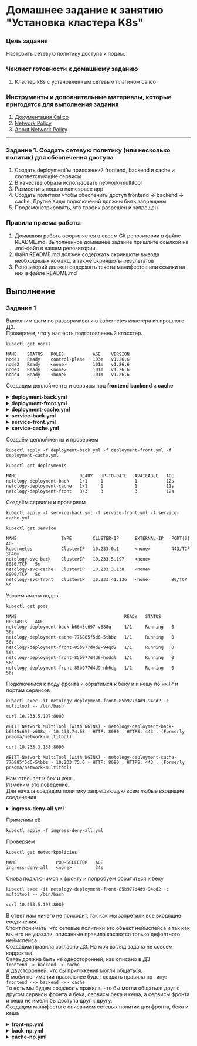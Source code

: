 # Домашнее задание к занятию "Установка кластера K8s"

### Цель задания

Настроить сетевую политику доступа к подам.

### Чеклист готовности к домашнему заданию

1. Кластер k8s с установленным сетевым плагином calico

### Инструменты и дополнительные материалы, которые пригодятся для выполнения задания

1. [Документация Calico](https://www.tigera.io/project-calico/)
2. [Network Policy](https://kubernetes.io/docs/concepts/services-networking/network-policies/)
3. [About Network Policy](https://docs.projectcalico.org/about/about-network-policy)

-----

### Задание 1. Создать сетевую политику (или несколько политик) для обеспечения доступа

1. Создать deployment'ы приложений frontend, backend и cache и соответсвующие сервисы
2. В качестве образа использовать network-multitool
3. Разместить поды в namespace app
4. Создать политики чтобы обеспечить доступ frontend -> backend -> cache. Другие виды подключений должны быть запрещены
5. Продемонстрировать, что трафик разрешен и запрещен

### Правила приема работы

1. Домашняя работа оформляется в своем Git репозитории в файле README.md. Выполненное домашнее задание пришлите ссылкой на .md-файл в вашем репозитории.
2. Файл README.md должен содержать скриншоты вывода необходимых команд, а также скриншоты результатов
3. Репозиторий должен содержать тексты манифестов или ссылки на них в файле README.md


## Выполнение
### Задание 1  

Выполним шаги по разворачиванию kubernetes кластера из прошлого ДЗ.  
Проверяем, что у нас есть подготовленный класстер.  
```
kubectl get nodes
```
```
NAME    STATUS   ROLES           AGE    VERSION
node1   Ready    control-plane   103m   v1.26.6
node2   Ready    <none>          101m   v1.26.6
node3   Ready    <none>          101m   v1.26.6
node4   Ready    <none>          101m   v1.26.6
```
Создадим деплойменты и сервисы под **frontend** **backend** и **cache**

<details>

  <summary><b>deployment-back.yml</b></summary>
  
```yml
apiVersion: apps/v1
kind: Deployment
metadata:
  name: netology-deployment-back
  labels:
    app: netology-back
spec:
  replicas: 1
  selector:
    matchLabels:
      app: netology-back
  template:
    metadata:
      labels:
        app: netology-back
    spec:
      containers:
      - name: multitool
        image: wbitt/network-multitool
        env:
          - name: HTTP_PORT
            value: "8080"
        ports:
        - containerPort: 8080
```
</details>

<details>

  <summary><b>deployment-front.yml</b></summary>
  
```yml
apiVersion: apps/v1
kind: Deployment
metadata:
  name: netology-deployment-front
  labels:
    app: netology-front
spec:
  replicas: 3
  selector:
    matchLabels:
      app: netology-front
  template:
    metadata:
      labels:
        app: netology-front
    spec:
      containers:
      - name: multitool
        image: wbitt/network-multitool
        ports:
        - containerPort: 80
```
</details>

<details>

  <summary><b>deployment-cache.yml</b></summary>
  
```yml
apiVersion: apps/v1
kind: Deployment
metadata:
  name: netology-deployment-cache
  labels:
    app: netology-cache
spec:
  replicas: 1
  selector:
    matchLabels:
      app: netology-cache
  template:
    metadata:
      labels:
        app: netology-cache
    spec:
      containers:
      - name: multitool
        image: wbitt/network-multitool
        env:
          - name: HTTP_PORT
            value: "8090"
        ports:
        - containerPort: 8090

```
</details>

<details>

  <summary><b>service-back.yml</b></summary>
  
```yml
apiVersion: v1
kind: Service
metadata:
  name: netology-svc-back
spec:
  selector:
    app: netology-back
  ports:
    - name: multitool-http
      protocol: TCP
      port: 8080
      targetPort: 8080
```
</details>

<details>

  <summary><b>service-front.yml</b></summary>
  
```yml
apiVersion: v1
kind: Service
metadata:
  name: netology-svc-front
spec:
  selector:
    app: netology-front
  ports:
    - name: nginx
      protocol: TCP
      port: 80
      targetPort: 80
```
</details>

<details>

  <summary><b>service-cache.yml</b></summary>
  
```yml
apiVersion: v1
kind: Service
metadata:
  name: netology-svc-cache
spec:
  selector:
    app: netology-cache
  ports:
    - name: multitool-http
      protocol: TCP
      port: 8090
      targetPort: 8090
```
</details>

Создаём деплойменты и проверяем
```
kubectl apply -f deployment-back.yml -f deployment-front.yml -f deployment-cache.yml
```
```
kubectl get deployments
```
```
NAME                        READY   UP-TO-DATE   AVAILABLE   AGE
netology-deployment-back    1/1     1            1           12s
netology-deployment-cache   1/1     1            1           11s
netology-deployment-front   3/3     3            3           12s

```
Создаём сервисы и проверяем
```
kubectl apply -f service-back.yml -f service-front.yml -f service-cache.yml
```
```
kubectl get service
```
```
NAME                 TYPE        CLUSTER-IP      EXTERNAL-IP   PORT(S)    AGE
kubernetes           ClusterIP   10.233.0.1      <none>        443/TCP    3h46m
netology-svc-back    ClusterIP   10.233.5.197    <none>        8080/TCP   5s
netology-svc-cache   ClusterIP   10.233.3.138    <none>        8090/TCP   5s
netology-svc-front   ClusterIP   10.233.41.136   <none>        80/TCP     5s
```
Узнаем имена подов
```
kubectl get pods
```
```
NAME                                         READY   STATUS    RESTARTS   AGE
netology-deployment-back-b6645c697-v688q     1/1     Running   0          56s
netology-deployment-cache-776885f5d6-5tbbz   1/1     Running   0          56s
netology-deployment-front-85b977d4d9-94qd2   1/1     Running   0          56s
netology-deployment-front-85b977d4d9-hsdgl   1/1     Running   0          56s
netology-deployment-front-85b977d4d9-nh6dg   1/1     Running   0          56s
```
Подключимся к поду фронта и обратимся к беку и к кешу по их IP и портам сервисов
```
kubectl exec -it netology-deployment-front-85b977d4d9-94qd2 -c multitool -- /bin/bash
```
```
curl 10.233.5.197:8080
```
```
WBITT Network MultiTool (with NGINX) - netology-deployment-back-b6645c697-v688q - 10.233.74.68 - HTTP: 8080 , HTTPS: 443 . (Formerly praqma/network-multitool)
```
```
curl 10.233.3.138:8090
```
```
WBITT Network MultiTool (with NGINX) - netology-deployment-cache-776885f5d6-5tbbz - 10.233.75.6 - HTTP: 8090 , HTTPS: 443 . (Formerly praqma/network-multitool)
```
Нам отвечает и бек и кеш.  
Изменим это поведение.  
Для начала создадим политику запрещающую всем любые входящие соединения

<details>

  <summary><b>ingress-deny-all.yml</b></summary>
  
```yml
apiVersion: networking.k8s.io/v1
kind: NetworkPolicy
metadata:
  name: ingress-deny-all
spec:
  podSelector: {}
  policyTypes:
    - Ingress
```
</details>

Применим её
```
kubectl apply -f ingress-deny-all.yml
```
Проверяем
```
kubectl get networkpolicies
```
```
NAME               POD-SELECTOR   AGE
ingress-deny-all   <none>         34s
```
Снова подключимся к фронту и попробуем обратиться к беку
```
kubectl exec -it netology-deployment-front-85b977d4d9-94qd2 -c multitool -- /bin/bash
```
```
curl 10.233.5.197:8080
```
В ответ нам ничего не приходит, так как мы запретили все входящие соединения.  
Стоит понимать, что сетевые политики это объект неймспейса и так как мы его не указали, описанные правила касаются только дефолтного неймспейса.  
Создадим правила согласно ДЗ.
На мой взгляд задача не совсем корректна.  
Связь должна быть не односторонней, как описано в ДЗ  
```frontend -> backend -> cache```  
А двусторонней, что бы приложения могли общаться.  
В моём понимании правильнее будет создать правила по типу:  
```frontend <-> backend <-> cache```  
То есть мы будем создавать правила, что бы могли общаться друг с другом сервисы фронта и бека, сервисы бека и кеша, а сервисы фронта и кеша не имели бы доступа друг к другу.   
Создадим манифесты с описанием сетевых политик для фронта, бека и кеша
<details>

  <summary><b>front-np.yml</b></summary>
  
```yml
apiVersion: networking.k8s.io/v1
kind: NetworkPolicy
metadata:
  name: frontend-network-policy
spec:
  podSelector:
    matchLabels:
      app: netology-front
  policyTypes:
    - Ingress
    - Egress
  ingress:
    - from:
        - podSelector:
            matchLabels:
              app: netology-back
  egress:
    - to:
        - podSelector:
            matchLabels:
              app: netology-back
```
</details>

<details>

  <summary><b>back-np.yml</b></summary>
  
```yml
apiVersion: networking.k8s.io/v1
kind: NetworkPolicy
metadata:
  name: backend-network-policy
spec:
  podSelector:
    matchLabels:
      app: netology-back
  policyTypes:
    - Ingress
    - Egress
  ingress:
    - from:
        - podSelector:
            matchExpressions:
              - {key: app, operator: In, values: [netology-front, netology-cache]}
  egress:
    - to:
        - podSelector:
            matchExpressions:
              - {key: app, operator: In, values: [netology-front, netology-cache]}
```
</details>

<details>

  <summary><b>cache-np.yml</b></summary>
  
```yml
apiVersion: networking.k8s.io/v1
kind: NetworkPolicy
metadata:
  name: cache-network-policy
spec:
  podSelector:
    matchLabels:
      app: netology-cache
  policyTypes:
    - Ingress
    - Egress
  ingress:
    - from:
        - podSelector:
            matchLabels:
              app: netology-back
  egress:
    - to:
        - podSelector:
            matchLabels:
              app: netology-back
```
</details>





